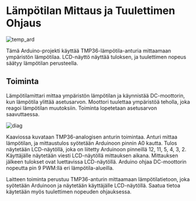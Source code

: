 # Lämpötilan Mittaus ja Tuulettimen Ohjaus
![temp_ard](https://github.com/damakes/L-mp-tilamittari/assets/155246347/55f8e2fa-8c62-43c0-bc85-aefb6b31243d)

Tämä Arduino-projekti käyttää TMP36-lämpötila-anturia mittaamaan ympäristön lämpötilaa. LCD-näyttö näyttää tuloksen, ja tuulettimen nopeus säätyy lämpötilan perusteella.

## Toiminta
Lämpötilamittari mittaa ympäristön lämpötilan ja käynnistää DC-moottorin, kun lämpötila ylittää asetusarvon. Moottori tuulettaa ympäristöä teholla, joka reagoi lämpötilan muutoksiin. Toiminta lopetetaan asetusarvon saavuttaessa.

![diag](https://github.com/damakes/L-mp-tilamittari/assets/155246347/278492fa-8605-4d2b-9181-5e2473e5ee32)

Kaaviossa kuvataan TMP36-analogisen anturin toimintaa. Anturi mittaa lämpötilan, ja mittaustulos syötetään Arduinoon pinnin A0 kautta. Tulos näytetään LCD-näytöllä, joka on liitetty Arduinoon pinneillä 12, 11, 5, 4, 3, 2. Käyttäjälle näytetään viesti LCD-näytöllä mittauksen aikana. Mittauksen jälkeen tulokset ovat luettavissa LCD-näytöllä. Arduino ohjaa DC-moottorin nopeutta pin 9 PWM:llä eri lämpötila-alueilla.

Laitteen toiminta perustuu TMP36-anturin mittaamaan lämpötilatietoon, joka syötetään Arduinoon ja näytetään käyttäjälle LCD-näytöllä. Saatua tietoa käytetään myös tuulettimen nopeuden ohjauksessa.
